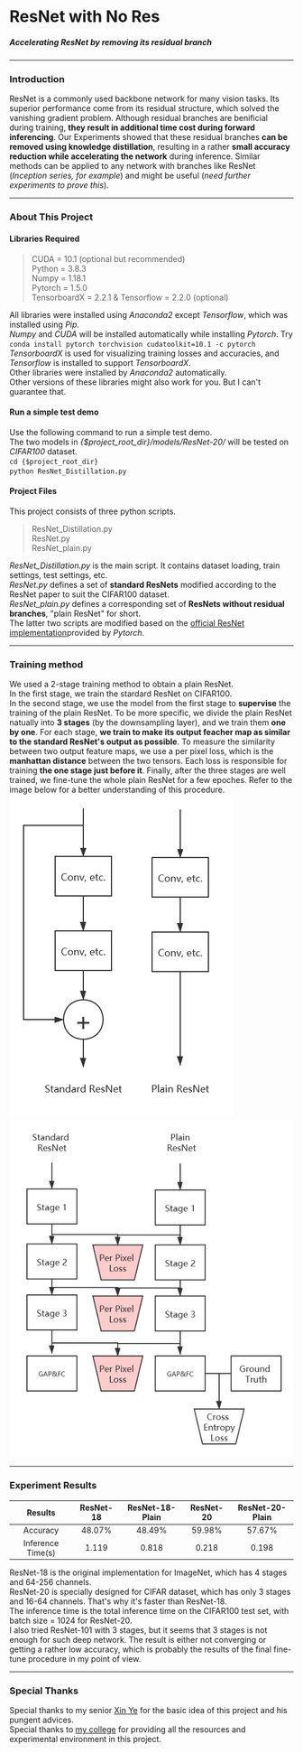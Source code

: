 # ResNet with No Res
##### Accelerating ResNet by removing its residual branch

--------------------------------------------------------

### Introduction
ResNet is a commonly used backbone network for many vision tasks.  Its superior performance come from its residual structure, which solved the vanishing gradient problem. Although residual branches are benificial during training, **they result in additional time cost during forward inferencing**. Our Experiments showed that these residual branches **can be removed using knowledge distillation**, resulting in a rather **small accuracy reduction while accelerating the network** during inference. Similar methods can be applied to any network with branches like ResNet (*Inception series, for example*) and might be useful (*need further experiments to prove this*).

--------------------------------------------------------

### About This Project
#### Libraries Required
>CUDA = 10.1 (optional but recommended)  
>Python = 3.8.3  
>Numpy = 1.18.1  
>Pytorch = 1.5.0  
>TensorboardX = 2.2.1 & Tensorflow = 2.2.0 (optional)  

All libraries were installed using *Anaconda2* except *Tensorflow*, which was installed using *Pip*.   
*Numpy* and *CUDA* will be installed automatically while installing *Pytorch*. Try `conda install pytorch torchvision cudatoolkit=10.1 -c pytorch`  
*TensorboardX* is used for visualizing training losses and accuracies, and *Tensorflow* is installed to support *TensorboardX*.  
Other libraries were installed by *Anaconda2* automatically.  
Other versions of these libraries might also work for you. But I can't guarantee that.  
#### Run a simple test demo
Use the following command to run a simple test demo.   
The two models in *{$project_root_dir}/models/ResNet-20/* will be tested on *CIFAR100* dataset.  
`cd {$project_root_dir}`  
`python ResNet_Distillation.py`  
#### Project Files
This project consists of three python scripts.  
>ResNet_Distillation.py  
>ResNet.py  
>ResNet_plain.py  

*ResNet_Distillation.py* is the main script. It contains dataset loading, train settings, test settings, etc.  
*ResNet.py* defines a set of **standard ResNets** modified according to the ResNet paper to suit the CIFAR100 dataset.  
*ResNet_plain.py* defines a corresponding set of **ResNets without residual branches**, "plain ResNet" for short.  
The latter two scripts are modified based on the [official ResNet implementation](https://github.com/pytorch/vision/blob/master/torchvision/models/resnet.py)provided by *Pytorch*.

--------------------------------------------------------
### Training method
We used a 2-stage training method to obtain a plain ResNet.  
In the first stage, we train the stardard ResNet on CIFAR100.  
In the second stage, we use the model from the first stage to **supervise** the training of the plain ResNet. To be more specific, we divide the plain ResNet natually into **3 stages** (by the downsampling layer), and we train them **one by one**. For each stage, **we train to make its output feacher map as similar to the standard ResNet's output as possible**. To measure the similarity between two output feature maps, we use a per pixel loss, which is the **manhattan distance** between the two tensors. Each loss is responsible for training **the one stage just before it**. Finally, after the three stages are well trained, we fine-tune the whole plain ResNet for a few epoches. Refer to the image below for a better understanding of this procedure.
![Residual Structure](/pics/1.png) ![Training Structure](/pics/2.png)

--------------------------------------------------------
### Experiment Results
|Results|ResNet-18|ResNet-18-Plain|ResNet-20|ResNet-20-Plain|
|:-----:|:-------:|:-------------:|:-------:|:-------------:|
|Accuracy|48.07%|48.49%|59.98%|57.67%|
|Inference Time(s)|1.119|0.818|0.218|0.198|


ResNet-18 is the original implementation for ImageNet, which has 4 stages and 64-256 channels.  
ResNet-20 is specially designed for CIFAR dataset, which has only 3 stages and 16-64 channels. That's why it's faster than ResNet-18.  
The inference time is the total inference time on the CIFAR100 test set, with batch size = 1024 for ResNet-20.  
I also tried ResNet-101 with 3 stages, but it seems that 3 stages is not enough for such deep network. The result is either not converging or getting a rather low accuracy, which is probably the results of the final fine-tune procedure in my point of view.

--------------------------------------------------------
### Special Thanks
Special thanks to my senior [Xin Ye](https://github.com/NixeyJay) for the basic idea of this project and his pungent advices.  
Special thanks to [my college](http://www.cbeis.zju.edu.cn/cbeiscn/main.htm) for providing all the resources and experimental environment in this project.  
